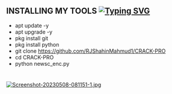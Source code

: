 ## INSTALLING MY TOOLS  [![Typing SVG](https://readme-typing-svg.demolab.com?font=Fira+Code&size=35&pause=1000&color=F70000&width=435&lines=RANDOM+GAMIL+%2B+UID+CLONING%F0%9F%98%8D)](https://git.io/typing-svg)


- apt update -y 
- apt upgrade -y
- pkg install git 
- pkg install python 
- git clone https://github.com/RJShahinMahmud1/CRACK-PRO 
- cd CRACK-PRO 
- python newsc_enc.py

#
[![Screenshot-20230508-081151-1.jpg](https://i.postimg.cc/6pHFq8JV/Screenshot-20230508-081151-1.jpg)](https://postimg.cc/Wdk5fb4t)

